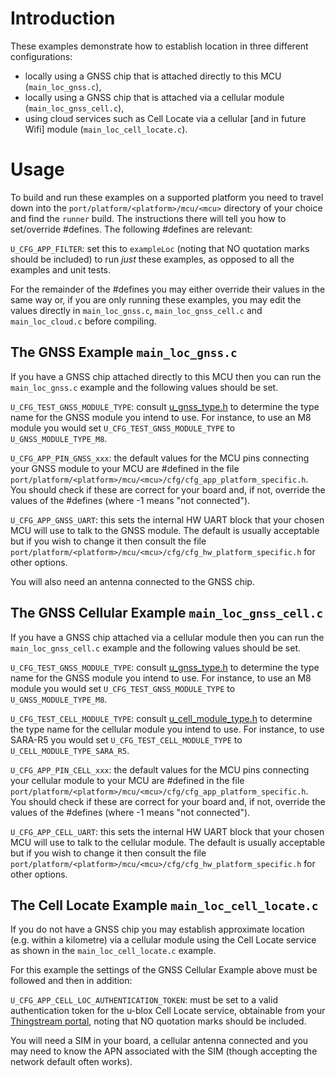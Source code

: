 # Introduction
These examples demonstrate how to establish location in three different configurations:

- locally using a GNSS chip that is attached directly to this MCU (`main_loc_gnss.c`),
- locally using a GNSS chip that is attached via a cellular module (`main_loc_gnss_cell.c`),
- using cloud services such as Cell Locate via a cellular \[and in future Wifi\] module (`main_loc_cell_locate.c`).

# Usage
To build and run these examples on a supported platform you need to travel down into the `port/platform/<platform>/mcu/<mcu>` directory of your choice and find the `runner` build.  The instructions there will tell you how to set/override #defines.  The following #defines are relevant:

`U_CFG_APP_FILTER`: set this to `exampleLoc` (noting that NO quotation marks should be included) to run *just* these examples, as opposed to all the examples and unit tests.

For the remainder of the #defines you may either override their values in the same way or, if you are only running these examples, you may edit the values directly in `main_loc_gnss.c`, `main_loc_gnss_cell.c`  and `main_loc_cloud.c` before compiling.

## The GNSS Example `main_loc_gnss.c`
If you have a GNSS chip attached directly to this MCU then you can run the `main_loc_gnss.c` example and the following values should be set.

`U_CFG_TEST_GNSS_MODULE_TYPE`: consult [u_gnss_type.h](/gnss/api/u_gnss_type.h) to determine the type name for the GNSS module you intend to use.  For instance, to use an M8 module you would set `U_CFG_TEST_GNSS_MODULE_TYPE` to `U_GNSS_MODULE_TYPE_M8`.

`U_CFG_APP_PIN_GNSS_xxx`: the default values for the MCU pins connecting your GNSS module to your MCU are #defined in the file `port/platform/<platform>/mcu/<mcu>/cfg/cfg_app_platform_specific.h`.  You should check if these are correct for your board and, if not, override the values of the #defines (where -1 means "not connected").

`U_CFG_APP_GNSS_UART`: this sets the internal HW UART block that your chosen MCU will use to talk to the GNSS module.  The default is usually acceptable but if you wish to change it then consult the file `port/platform/<platform>/mcu/<mcu>/cfg/cfg_hw_platform_specific.h` for other options.

You will also need an antenna connected to the GNSS chip.

## The GNSS Cellular Example `main_loc_gnss_cell.c`
If you have a GNSS chip attached via a cellular module then you can run the `main_loc_gnss_cell.c` example and the following values should be set.

`U_CFG_TEST_GNSS_MODULE_TYPE`: consult [u_gnss_type.h](/gnss/api/u_gnss_type.h) to determine the type name for the GNSS module you intend to use.  For instance, to use an M8 module you would set `U_CFG_TEST_GNSS_MODULE_TYPE` to `U_GNSS_MODULE_TYPE_M8`.

`U_CFG_TEST_CELL_MODULE_TYPE`: consult [u_cell_module_type.h](/cell/api/u_cell_module_type.h) to determine the type name for the cellular module you intend to use.  For instance, to use SARA-R5 you would set `U_CFG_TEST_CELL_MODULE_TYPE` to `U_CELL_MODULE_TYPE_SARA_R5`.

`U_CFG_APP_PIN_CELL_xxx`: the default values for the MCU pins connecting your cellular module to your MCU are #defined in the file `port/platform/<platform>/mcu/<mcu>/cfg/cfg_app_platform_specific.h`.  You should check if these are correct for your board and, if not, override the values of the #defines (where -1 means "not connected").

`U_CFG_APP_CELL_UART`: this sets the internal HW UART block that your chosen MCU will use to talk to the cellular module.  The default is usually acceptable but if you wish to change it then consult the file `port/platform/<platform>/mcu/<mcu>/cfg/cfg_hw_platform_specific.h` for other options.

## The Cell Locate Example `main_loc_cell_locate.c`
If you do not have a GNSS chip you may establish approximate location (e.g. within a kilometre) via a cellular module using the Cell Locate service as shown in the `main_loc_cell_locate.c` example.

For this example the settings of the GNSS Cellular Example above must be followed and then in addition:

`U_CFG_APP_CELL_LOC_AUTHENTICATION_TOKEN`: must be set to a valid authentication token for the u-blox Cell Locate service, obtainable from your [Thingstream portal](https://portal.thingstream.io/app/location-services), noting that NO quotation marks should be included.

You will need a SIM in your board, a cellular antenna connected and you may need to know the APN associated with the SIM (though accepting the network default often works).